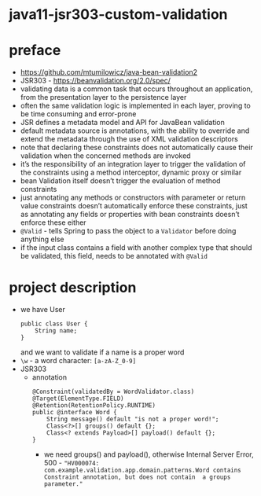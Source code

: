 # java11-jsr303-custom-validation

# preface
* https://github.com/mtumilowicz/java-bean-validation2
* JSR303 - https://beanvalidation.org/2.0/spec/
* validating data is a common task that occurs throughout 
    an application, from the presentation layer to the persistence 
    layer
* often the same validation logic is implemented in each layer, 
    proving to be time consuming and error-prone
* JSR defines a metadata model and API for JavaBean validation
* default metadata source is annotations, with the ability to override and extend the metadata through the use 
    of XML validation descriptors
* note that declaring these constraints does not 
    automatically cause their validation when the concerned 
    methods are invoked
* it’s the responsibility of an integration layer to 
    trigger the validation of the constraints using a 
    method interceptor, dynamic proxy or similar
* bean Validation itself doesn’t trigger the evaluation 
    of method constraints
* just annotating any methods or constructors with 
    parameter or return value constraints doesn’t automatically 
    enforce these constraints, just as annotating any fields or 
    properties with bean constraints doesn’t enforce these either
* `@Valid` - tells Spring to pass the object to a 
    `Validator` before doing anything else
* if the input class contains a field with another complex 
    type that should be validated, this field, needs to be 
    annotated with `@Valid`

# project description
* we have User
    ```
    public class User {
        String name;
    }
    ```
    and we want to validate if a name is a proper word
* `\w` - a word character: `[a-zA-Z_0-9]`
* JSR303
    * annotation
        ```
        @Constraint(validatedBy = WordValidator.class)
        @Target(ElementType.FIELD)
        @Retention(RetentionPolicy.RUNTIME)
        public @interface Word {
            String message() default "is not a proper word!";
            Class<?>[] groups() default {};
            Class<? extends Payload>[] payload() default {};
        }
        ```
        * we need groups() and payload(), otherwise Internal Server Error, 500 - 
            `"HV000074: com.example.validation.app.domain.patterns.Word contains Constraint annotation, but does not contain 
            a groups parameter."`